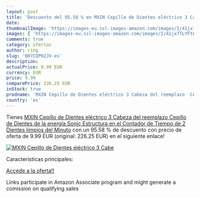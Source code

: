 ```yaml
---
layout: post
title: 'Descuento del 95.58 % en MXIN Cepillo de Dientes eléctrico 3 Cabe'
date: 
thumbnailImage: 'https://images-eu.ssl-images-amazon.com/images/I/41jx7TLYFtL._SL200_.jpg'
images: [ 'https://images-eu.ssl-images-amazon.com/images/I/41jx7TLYFtL._SL200_.jpg' ]
comments: true
category: ofertas
author: ring
slug: 'B07CQPH2JV-es'
description:
actualPrice: 9.99 EUR
currency: EUR
price: 9.99
comparePrice: 226.25 EUR
inStock: true
prodname: 'MXIN Cepillo de Dientes eléctrico 3 Cabeza del reemplazo  Cepillo de Dientes de la energía Sonic Estructura en el Contador de Tiempo de 2 Dientes limpios del Minuto'
country: 'es'
---
```


Tienes [MXIN Cepillo de Dientes eléctrico 3 Cabeza del reemplazo  Cepillo de Dientes de la energía Sonic Estructura en el Contador de Tiempo de 2 Dientes limpios del Minuto](https://www.amazon.es/dp/B07CQPH2JV/?tag=tolees-21) con un 95.58 % de descuento con precio de oferta de 9.99 EUR (original: 226.25 EUR) en el siguiente enlace!

[![MXIN Cepillo de Dientes eléctrico 3 Cabe](https://images-eu.ssl-images-amazon.com/images/I/41jx7TLYFtL._SL200_.jpg)](https://www.amazon.es/dp/B07CQPH2JV/?tag=tolees-21)

Características principales:


[Accede a la oferta!!](https://www.amazon.es/dp/B07CQPH2JV/?tag=tolees-21)

Links participate in Amazon Associate program and might generate a comission on qualifying sales


